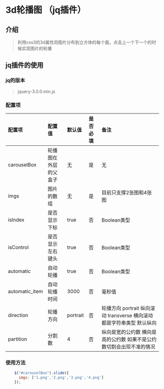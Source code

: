 
# 3d轮播图 （jq插件）

## 介绍

> 利用css3的3d属性将图片分布到立方体的每个面，点击上一个下一个的时候实现图片的轮播

## jq插件的使用

### jq的版本

> jquery-3.0.0.min.js

### 配置项

| 配置项 | 配置值 | 默认值 | 是否必填 | 备注 |
| :---  | :--- | :--- | :---  | :--- |
| carouselBox | 轮播图在外层的父盒子 | 无 | 是 | 无 |
| imgs | 图片的数组 | 无 | 是 | 目前只支撑2张图和4张图 |
| isIndex | 是否显示下标 | true | 否 | Boolean类型 |
| isControl | 是否显示左右键头 | true | 否 | Boolean类型 |
| automatic | 自动轮播 | true | 否 | Boolean类型 |
| automatic_item | 自动轮播时间 | 3000 | 否 | 毫秒值 |
| direction | 轮播方向 | portrait | 否 | 轮播方向 portrait 纵向滚动 transverse 横向滚动 都是字符串类型 默认纵向|
| partition | 分割数 | 4 | 否 | 纵向是宽的公约数 横向是高的公约数 如果不是公约数切割会出现不准的情况|

### 使用方法

```javascript
    $("#carouselBox").slide({
      imgs: ['1.png','2.png','3.png','4.png']
    });
```
